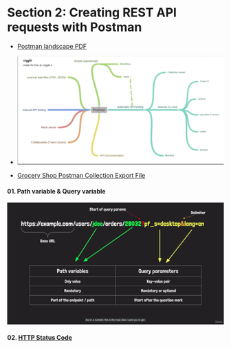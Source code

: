 #  Section 2: Creating REST API requests with Postman

-  [Postman landscape PDF](https://github.com/bappasahabapi/postman-api-testing/blob/main/Postman_Landscape.pdf)
- ![Alt text](./postman.png)

-  [Grocery Shop Postman Collection Export File ](https://github.com/bappasahabapi/postman-api-testing/blob/main/Grocery-Shop.postman_collection.json)

####  01. Path variable & Query variable


![Alt text](./path_var&_query_param.png)

#### 02. [HTTP Status Code](https://developer.mozilla.org/en-US/docs/Web/HTTP/Status#successful_responses)
